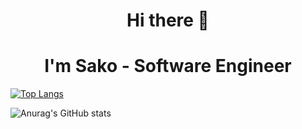 <h1 align="center">Hi there 👋</h1>
<h1 align="center">I'm Sako - Software Engineer</h1>  

[![Top Langs](https://github-readme-stats.vercel.app/api/top-langs/?username=sarkis1231&layout=compact&theme=algolia&count_private=true)](https://github.com/anuraghazra/github-readme-stats)

![Anurag's GitHub stats](https://github-readme-stats.vercel.app/api?username=sarkis1231&show_icons=true&count_private=true&theme=algolia)


<!--
**sarkis1231/sarkis1231** is a ✨ _special_ ✨ repository because its `README.md` (this file) appears on your GitHub profile.

Here are some ideas to get you started:

- 🔭 I’m currently working on ...
- 🌱 I’m currently learning ...
- 👯 I’m looking to collaborate on ...
- 🤔 I’m looking for help with ...
- 💬 Ask me about ...
- 📫 How to reach me: ...
- 😄 Pronouns: ...
- ⚡ Fun fact: ...
-->

